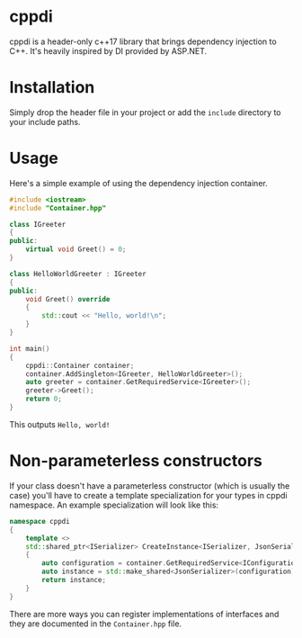# cppdi
cppdi is a header-only c++17 library that brings dependency injection to C\+\+. It's heavily inspired by DI provided by ASP[]().NET.

# Installation
Simply drop the header file in your project or add the `include` directory to your include paths.

# Usage
Here's a simple example of using the dependency injection container.
```C++
#include <iostream>
#include "Container.hpp"

class IGreeter
{
public:
    virtual void Greet() = 0;
}

class HelloWorldGreeter : IGreeter
{
public:
    void Greet() override
    {
        std::cout << "Hello, world!\n";
    }
}

int main()
{
    cppdi::Container container;
    container.AddSingleton<IGreeter, HelloWorldGreeter>();
    auto greeter = container.GetRequiredService<IGreeter>();
    greeter->Greet();
    return 0;
}
```
This outputs `Hello, world!`

# Non-parameterless constructors
If your class doesn't have a parameterless constructor (which is usually the case) you'll have to create a template specialization for your types in cppdi namespace. An example specialization will look like this:
```C++
namespace cppdi
{
    template <>
    std::shared_ptr<ISerializer> CreateInstance<ISerializer, JsonSerializer>(const Container &container)
    {
        auto configuration = container.GetRequiredService<IConfiguration>();
        auto instance = std::make_shared<JsonSerializer>(configuration); // Let's assume that JsonSerializer takes a shared_ptr<IConfiguration> as a parameter
        return instance;
    }
}
```
There are more ways you can register implementations of interfaces and they are documented in the `Container.hpp` file.
